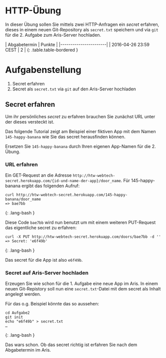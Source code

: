 # HTTP-Übung

In dieser Übung sollen Sie mittels zwei HTTP-Anfragen ein *secret* erfahren,
dieses in einem neuen Git-Repository als `secret.txt` speichern und via `git`
für die 2. Aufgabe zum Aris-Server hochladen.

| Abgabetermin | Punkte |
|-----------------------|
| 2016-04-26 23:59 CEST | 2 |
{: .table.table-bordered }


# Aufgabenstellung

1. Secret erfahren
1. Secret als `secret.txt` via `git` auf den Aris-Server hochladen


## Secret erfahren

Um ihr persönliches *secret* zu erfahren brauchen Sie zunächst URL unter der dieses versteckt ist.

Das folgende Tutorial zeigt am Beispiel einer fiktiven App mit dem Namen `145-happy-banana`
wie Sie das secret herausfinden können.

Ersetzen Sie `145-happy-banana` durch Ihren eigenen App-Namen für die 2. Übung.


### URL erfahren

Ein GET-Request an die Adresse `http://htw-webtech-secret.herokuapp.com/{id-und-name-der-app}/door_name`. Für 145-happy-banana ergibt das folgenden Aufruf:

~~~
curl http://htw-webtech-secret.herokuapp.com/145-happy-banana/door_name
=> bae7bb
~~~
{: .lang-bash }

Diese Code `bae7bb` wird nun benutzt um mit einem weiteren PUT-Request das eigentliche secret zu erfahren:

~~~
curl -X PUT http://htw-webtech-secret.herokuapp.com/doors/bae7bb -d ''
=> Secret: 'e6f49b'
~~~
{: .lang-bash }


Das secret für die App ist also `e6f49b`.


### Secret auf Aris-Server hochladen

Erzeugen Sie wie schon für die 1. Aufgabe eine neue App im Aris. In einem neuen
Git-Repistory soll nun eine `secret.txt`-Datei mit dem secret als Inhalt angelegt werden.

Für das o.g. Beispiel könnte das so aussehen:

~~~
cd Aufgabe2
git init
echo "e6f49b" > secret.txt
…
~~~
{: .lang-bash }

Das wars schon. Ob das secret richtig ist erfahren Sie nach dem Abgabetermin im Aris.
